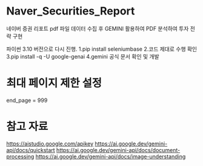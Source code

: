 # Naver_Securities_Report
네이버 증권 리포트 pdf 파일 데이터 수집 후 GEMINI 활용하여 PDF 분석하여 투자 전략 구현


파이썬 3.10 버전으로 다시 진행.
1.pip install seleniumbase
2.코드 제대로 수행 확인
3.pip install -q -U google-genai
4.gemini 공식 문서 확인 및 개발


# 최대 페이지 제한 설정
end_page = 999 

# 참고 자료
https://aistudio.google.com/apikey
https://ai.google.dev/gemini-api/docs/quickstart
https://ai.google.dev/gemini-api/docs/document-processing
https://ai.google.dev/gemini-api/docs/image-understanding